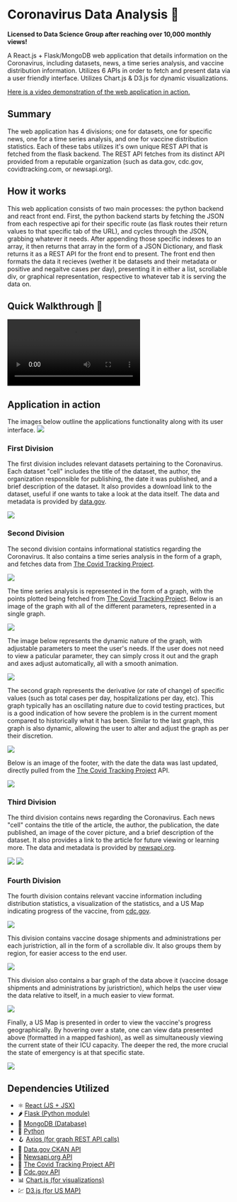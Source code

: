 # Coronavirus Data Analysis 🦠
**Licensed to Data Science Group after reaching over 10,000 monthly views!**

A React.js + Flask/MongoDB web application that details information on the Coronavirus, including datasets, news, a time series analysis, and vaccine distribution information. Utilizes 6 APIs in order to fetch and present data via a user friendly interface. Utilizes Chart.js & D3.js for dynamic visualizations.

[Here is a video demonstration of the web application in action.](https://www.youtube.com/watch?v=_ceAlpX4GRE)

## Summary 
The web application has 4 divisions; one for datasets, one for specific news, one for a time series analysis, and one for vaccine distribution statistics. Each of these tabs utilizes it's own unique REST API that is fetched from the flask backend. The REST API fetches from its distinct API provided from a reputable organization (such as data.gov, cdc.gov, covidtracking.com, or newsapi.org).

## How it works
This web application consists of two main processes: the python backend and react front end. First, the python backend starts by fetching the JSON from each respective api for their specific route (as flask routes their return values to that specific tab of the URL), and cycles through the JSON, grabbing whatever it needs. After appending those specific indexes to an array, it then returns that array in the form of a JSON Dictionary, and flask returns it as a REST API for the front end to present. The front end then formats the data it recieves (wether it be datasets and their metadata or positive and negaitve cases per day), presenting it in either a list, scrollable div, or graphical representation, respective to whatever tab it is serving the data on. 

## Quick Walkthrough 📸
![](https://user-images.githubusercontent.com/62070812/118408273-df9b4300-b652-11eb-90bf-3b0b41e47fd2.mov)

## Application in action
The images below outline the applications functionality along with its user interface.
![](img/covid1.png)

### First Division
The first division includes relevant datasets pertaining to the Coronavirus. Each dataset "cell" includes the title of the dataset, the author, the organization responsible for publishing, the date it was published, and a brief description of the dataset. It also provides a download link to the dataset, useful if one wants to take a look at the data itself. The data and metadata is provided by [data.gov](https://data.gov).

![](img/covid2.png)

### Second Division
The second division contains informational statistics regarding the Coronavirus. It also contains a time series analysis in the form of a graph, and fetches data from [The Covid Tracking Project](https://covidtracking.com).

![](img/covid3.png)

The time series analysis is represented in the form of a graph, with the points plotted being fetched from [The Covid Tracking Project](https://covidtracking.com). Below is an image of the graph with all of the different parameters, represented in a single graph.

![](img/covid4.png)

The image below represents the dynamic nature of the graph, with adjustable parameters to meet the user's needs. If the user does not need to view a paticular parameter, they can simply cross it out and the graph and axes adjust automatically, all with a smooth animation.

![](img/covid5.png)

The second graph represents the derivative (or rate of change) of specific values (such as total cases per day, hospitalizations per day, etc). This graph typically has an oscillating nature due to covid testing practices, but is a good indication of how severe the problem is in the current moment compared to historically what it has been. Similar to the last graph, this graph is also dynamic, allowing the user to alter and adjust the graph as per their discretion. 

![](img/covid6.png)

Below is an image of the footer, with the date the data was last updated, directly pulled from the [The Covid Tracking Project](https://covidtracking.com) API.

![](img/covid7.png)

### Third Division
The third division contains news regarding the Coronavirus. Each news "cell" contains the title of the article, the author, the publication, the date published, an image of the cover picture, and a brief description of the dataset. It also provides a link to the article for future viewing or learning more. The data and metadata is provided by [newsapi.org](https://newsapi.org).

![](img/covid8.png)
![](img/covid9.png)

### Fourth Division
The fourth division contains relevant vaccine information including distribution statistics, a visualization of the statistics, and a US Map indicating progress of the vaccine, from [cdc.gov](https://cdc.gov). 

![](img/covid10.png)

This division contains vaccine dosage shipments and administrations per each juristriction, all in the form of a scrollable div. It also groups them by region, for easier access to the end user.

![](img/covid11.png)

This division also contains a bar graph of the data above it (vaccine dosage shipments and administrations by juristriction), which helps the user view the data relative to itself, in a much easier to view format. 

![](img/covid12.png)

Finally, a US Map is presented in order to view the vaccine's progress geographically. By hovering over a state, one can view data presented above (formatted in a mapped fashion), as well as simultaneously viewing the current state of their ICU capacity. The deeper the red, the more crucial the state of emergency is at that specific state.

![](img/covid13.png)


## Dependencies Utilized
- ⚛ [React (JS + JSX)](https://reactjs.org)
- 🌶 [Flask (Python module)](https://flask.palletsprojects.com/en/1.1.x/)
- 🍃 [MongoDB (Database)](https://www.mongodb.com/)
- 🐍 [Python](https://www.python.org)
- 🪝 [Axios (for graph REST API calls)](https://www.npmjs.com/package/axios)
- 🔑 [Data.gov CKAN API](https://data.gov)
- 📰 [Newsapi.org API](https://newsapi.org)
- 🦠 [The Covid Tracking Project API](https://covidtracking.com)
- 💉 [Cdc.gov API](https://cdc.gov)
- 📊 [Chart.js (for visualizations)](https://www.chartjs.org)
- 💹 [D3.js (for US MAP)](https://d3js.org)
